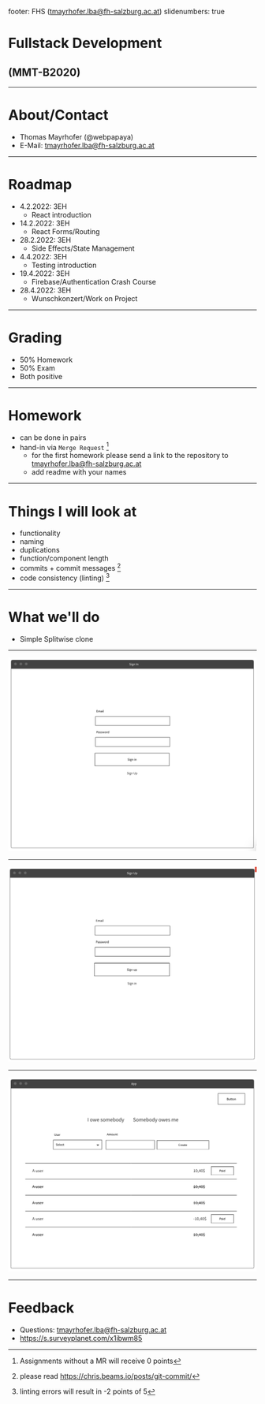 footer: FHS (tmayrhofer.lba@fh-salzburg.ac.at)
slidenumbers: true

# Fullstack Development

## (MMT-B2020)

---

# About/Contact

- Thomas Mayrhofer (@webpapaya)
- E-Mail: tmayrhofer.lba@fh-salzburg.ac.at

---

# Roadmap

- 4.2.2022: 3EH
	- React introduction
- 14.2.2022: 3EH
	- React Forms/Routing
- 28.2.2022: 3EH
	- Side Effects/State Management
- 4.4.2022: 3EH
	- Testing introduction
- 19.4.2022: 3EH
	- Firebase/Authentication Crash Course
- 28.4.2022: 3EH
	- Wunschkonzert/Work on Project

---

# Grading

- 50% Homework
- 50% Exam
- Both positive

---

# Homework

- can be done in pairs
- hand-in via `Merge Request` [^1]
  - for the first homework please send a link to the repository to tmayrhofer.lba@fh-salzburg.ac.at
  - add readme with your names

[^1]: Assignments without a MR will receive 0 points

---

# Things I will look at

- functionality
- naming
- duplications
- function/component length
- commits + commit messages [^2]
- code consistency (linting) [^3]

[^2]: please read <https://chris.beams.io/posts/git-commit/>

[^3]: linting errors will result in -2 points of 5


----

# What we'll do

- Simple Splitwise clone

----

![sign_in](assets/sign_in_wireframe.png)

----

![sign_up](assets/sign_up_wireframe.png)

----

![app](assets/app_wireframe.png)

---

# Feedback

- Questions: tmayrhofer.lba@fh-salzburg.ac.at
- <https://s.surveyplanet.com/x1ibwm85>
